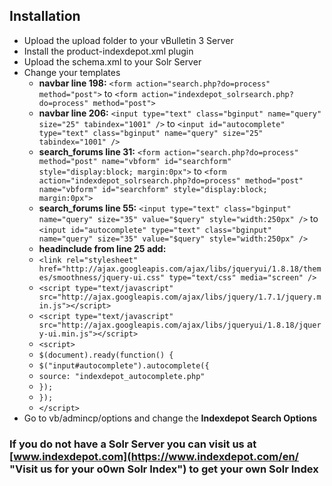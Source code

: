 ## Installation

* Upload the upload folder to your vBulletin 3 Server
* Install the product-indexdepot.xml plugin
* Upload the schema.xml to your Solr Server
* Change your templates
    * **navbar line 198:** 
	`<form action="search.php?do=process" method="post">` to `<form action="indexdepot_solrsearch.php?do=process" method="post">`
	* **navbar line 206:** `<input type="text" class="bginput" name="query" size="25" tabindex="1001" />` to `<input id="autocomplete" type="text" class="bginput" name="query" size="25" tabindex="1001" />`
	* **search_forums line 31:** `<form action="search.php?do=process" method="post" name="vbform" id="searchform" style="display:block; margin:0px">` to `<form action="indexdepot_solrsearch.php?do=process" method="post" name="vbform" id="searchform" style="display:block; margin:0px">`
	* **search_forums line 55:** `<input type="text" class="bginput" name="query" size="35" value="$query" style="width:250px" />` to `<input id="autocomplete" type="text" class="bginput" name="query" size="35" value="$query" style="width:250px" />`
	* **headinclude from line 25 add:** 
	* `<link rel="stylesheet" href="http://ajax.googleapis.com/ajax/libs/jqueryui/1.8.18/themes/smoothness/jquery-ui.css" type="text/css" media="screen" />`
	* `<script type="text/javascript" src="http://ajax.googleapis.com/ajax/libs/jquery/1.7.1/jquery.min.js"></script>`
	* `<script type="text/javascript" src="http://ajax.googleapis.com/ajax/libs/jqueryui/1.8.18/jquery-ui.min.js"></script>`
	* `<script>`
	* `$(document).ready(function() {`
	* `$("input#autocomplete").autocomplete({`
	* `source: "indexdepot_autocomplete.php"`
	* `});`
	* `});`
	* `</script>`
* Go to vb/admincp/options and change the **Indexdepot Search Options**

### If you do not have a Solr Server you can visit us at [www.indexdepot.com](https://www.indexdepot.com/en/ "Visit us for your o0wn Solr Index") to get your own Solr Index
